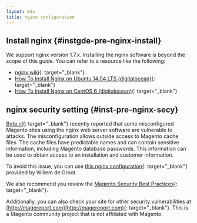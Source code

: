 ```yaml
---
layout: m1x
title: nginx configuration
---
```


## Install nginx   {#instgde-pre-nginx-install}

We support nginx version 1.7.x. Installing the nginx software is beyond the scope of this guide. You can refer to a resource like the following:

*	[nginx wiki](https://www.nginx.com/resources/wiki/start/topics/tutorials/install/){: target="_blank"}
*	[How To Install Nginx on Ubuntu 14.04 LTS (digitalocean)](https://www.digitalocean.com/community/tutorials/how-to-install-nginx-on-ubuntu-14-04-lts){: target="_blank"}
*	[How To Install Nginx on CentOS 6 (digitalocean)](https://www.digitalocean.com/community/tutorials/how-to-install-nginx-on-centos-6-with-yum){: target="_blank"}

## nginx security setting   {#inst-pre-nginx-secy}

[Byte.nl](https://www.byte.nl/){: target="_blank"} recently reported that some misconfigured Magento sites using the nginx web server software are vulnerable to attacks. The misconfiguration allows outside access to Magento cache files. The cache files have predictable names and can contain sensitive information, including Magento database passwords. This information can be used to obtain access to an installation and customer information.

To avoid this issue, you can use [this nginx configuration](https://gist.github.com/gwillem/cd5ae6845fa33aa0d481){: target="_blank"} provided by Willem de Groot.

We also recommend you review the [Magento Security Best Practices](http://merch.docs.magento.com/ee/user_guide/Magento_Enterprise_Edition_User_Guide.html){: target="_blank"}.

Additionally, you can also check your site for other security vulnerabilities at [http://magereport.com](http://magereport.com){: target="_blank"}. This is a Magento community project that is not affiliated with Magento.